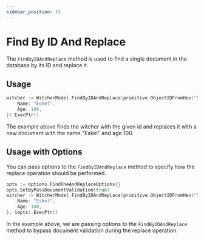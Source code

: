 ```yaml
---
sidebar_position: 15
---
```


# Find By ID And Replace

The `FindByIDAndReplace` method is used to find a single document in the database by its ID and replace it.

## Usage

```go
witcher := WitcherModel.FindByIDAndReplace(primitive.ObjectIDFromHex("5f9f1b2b6f6b1b6d7f9b1b6d"), Witcher{
    Name: "Eskel",
    Age: 100,
}).ExecPtr()
```

The example above finds the witcher with the given id and replaces it with a new document with the name "Eskel" and age 100.

## Usage with Options

You can pass options to the `FindByIDAndReplace` method to specify how the replace operation should be performed.

```go
opts := options.FindOneAndReplaceOptions{}
opts.SetByPassDocumentValidation(true)
witcher := WitcherModel.FindByIDAndReplace(primitive.ObjectIDFromHex("5f9f1b2b6f6b1b6d7f9b1b6d"), Witcher{
    Name: "Eskel",
    Age: 100,
}, &opts).ExecPtr()
```

In the example above, we are passing options to the `FindByIDAndReplace` method to bypass document validation during the replace operation.
